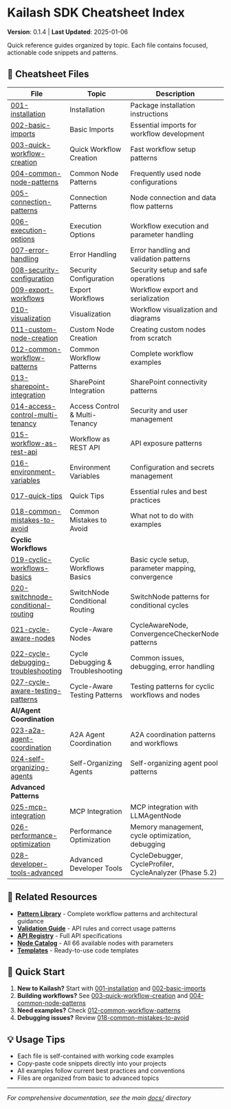 # Kailash SDK Cheatsheet Index

**Version**: 0.1.4 | **Last Updated**: 2025-01-06

Quick reference guides organized by topic. Each file contains focused, actionable code snippets and patterns.

## 📁 Cheatsheet Files

| File | Topic | Description |
|------|-------|-------------|
| [001-installation](001-installation.md) | Installation | Package installation instructions |
| [002-basic-imports](002-basic-imports.md) | Basic Imports | Essential imports for workflow development |
| [003-quick-workflow-creation](003-quick-workflow-creation.md) | Quick Workflow Creation | Fast workflow setup patterns |
| [004-common-node-patterns](004-common-node-patterns.md) | Common Node Patterns | Frequently used node configurations |
| [005-connection-patterns](005-connection-patterns.md) | Connection Patterns | Node connection and data flow patterns |
| [006-execution-options](006-execution-options.md) | Execution Options | Workflow execution and parameter handling |
| [007-error-handling](007-error-handling.md) | Error Handling | Error handling and validation patterns |
| [008-security-configuration](008-security-configuration.md) | Security Configuration | Security setup and safe operations |
| [009-export-workflows](009-export-workflows.md) | Export Workflows | Workflow export and serialization |
| [010-visualization](010-visualization.md) | Visualization | Workflow visualization and diagrams |
| [011-custom-node-creation](011-custom-node-creation.md) | Custom Node Creation | Creating custom nodes from scratch |
| [012-common-workflow-patterns](012-common-workflow-patterns.md) | Common Workflow Patterns | Complete workflow examples |
| [013-sharepoint-integration](013-sharepoint-integration.md) | SharePoint Integration | SharePoint connectivity patterns |
| [014-access-control-multi-tenancy](014-access-control-multi-tenancy.md) | Access Control & Multi-Tenancy | Security and user management |
| [015-workflow-as-rest-api](015-workflow-as-rest-api.md) | Workflow as REST API | API exposure patterns |
| [016-environment-variables](016-environment-variables.md) | Environment Variables | Configuration and secrets management |
| [017-quick-tips](017-quick-tips.md) | Quick Tips | Essential rules and best practices |
| [018-common-mistakes-to-avoid](018-common-mistakes-to-avoid.md) | Common Mistakes to Avoid | What not to do with examples |
| **Cyclic Workflows** | | |
| [019-cyclic-workflows-basics](019-cyclic-workflows-basics.md) | Cyclic Workflows Basics | Basic cycle setup, parameter mapping, convergence |
| [020-switchnode-conditional-routing](020-switchnode-conditional-routing.md) | SwitchNode Conditional Routing | SwitchNode patterns for conditional cycles |
| [021-cycle-aware-nodes](021-cycle-aware-nodes.md) | Cycle-Aware Nodes | CycleAwareNode, ConvergenceCheckerNode patterns |
| [022-cycle-debugging-troubleshooting](022-cycle-debugging-troubleshooting.md) | Cycle Debugging & Troubleshooting | Common issues, debugging, error handling |
| [027-cycle-aware-testing-patterns](027-cycle-aware-testing-patterns.md) | Cycle-Aware Testing Patterns | Testing patterns for cyclic workflows and nodes |
| **AI/Agent Coordination** | | |
| [023-a2a-agent-coordination](023-a2a-agent-coordination.md) | A2A Agent Coordination | A2A coordination patterns and workflows |
| [024-self-organizing-agents](024-self-organizing-agents.md) | Self-Organizing Agents | Self-organizing agent pool patterns |
| **Advanced Patterns** | | |
| [025-mcp-integration](025-mcp-integration.md) | MCP Integration | MCP integration with LLMAgentNode |
| [026-performance-optimization](026-performance-optimization.md) | Performance Optimization | Memory management, cycle optimization, debugging |
| [028-developer-tools-advanced](028-developer-tools-advanced.md) | Advanced Developer Tools | CycleDebugger, CycleProfiler, CycleAnalyzer (Phase 5.2) |

## 🔗 Related Resources

- **[Pattern Library](../pattern-library/README.md)** - Complete workflow patterns and architectural guidance
- **[Validation Guide](../validation-guide.md)** - API rules and correct usage patterns
- **[API Registry](../api-registry.yaml)** - Full API specifications
- **[Node Catalog](../node-catalog.md)** - All 66 available nodes with parameters
- **[Templates](../templates/)** - Ready-to-use code templates

## 🚀 Quick Start

1. **New to Kailash?** Start with [001-installation](001-installation.md) and [002-basic-imports](002-basic-imports.md)
2. **Building workflows?** See [003-quick-workflow-creation](003-quick-workflow-creation.md) and [004-common-node-patterns](004-common-node-patterns.md)
3. **Need examples?** Check [012-common-workflow-patterns](012-common-workflow-patterns.md)
4. **Debugging issues?** Review [018-common-mistakes-to-avoid](018-common-mistakes-to-avoid.md)

## 💡 Usage Tips

- Each file is self-contained with working code examples
- Copy-paste code snippets directly into your projects
- All examples follow current best practices and conventions
- Files are organized from basic to advanced topics

---
*For comprehensive documentation, see the main [docs/](../../docs/) directory*